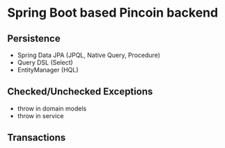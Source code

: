 # Spring Boot based Pincoin backend

## Persistence
- Spring Data JPA (JPQL, Native Query, Procedure)
- Query DSL (Select)
- EntityManager (HQL)

## Checked/Unchecked Exceptions
- throw in domain models
- throw in service

## Transactions
